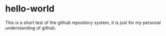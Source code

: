 # hello-world
This is a short test of the github repository system, it is just for my personal understanding of github.
